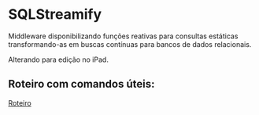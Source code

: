 # SQLStreamify

Middleware disponibilizando funções reativas para consultas estáticas transformando-as em buscas contínuas para bancos de dados relacionais.

Alterando para edição no iPad.

## Roteiro com comandos úteis:

[Roteiro](roteiro.md)

